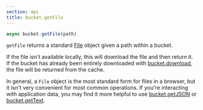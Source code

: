 ```yaml
---
section: api
title: bucket.getFile
---
```


```js
async bucket.getFile(path)
```

`getFile` returns a standard [File](https://developer.mozilla.org/en-US/docs/Web/API/File) object given a path within a bucket.

If the file isn't available locally, this will download the file and
then return it. If the bucket has already been entirely downloaded
with [bucket.download](#docs-bucket-download), the file will be
returned from the cache.

In general, a `File` object is the most standard form for files in a
browser, but it isn't very convenient for most common operations. If you're
interacting with application data, you may find it more helpful to use
[bucket.getJSON](#docs-bucket-getjson) or [bucket.getText](#docs-bucket-gettext).
